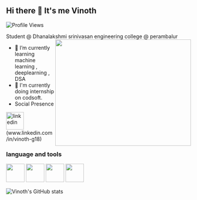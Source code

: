 ## Hi there 👋 It's me Vinoth
![Profile Views](https://komarev.com/ghpvc/?username=vinoth-G18&color=blue)


Student @ Dhanalakshmi srinivasan engineering college @ perambalur
<img align="right" width="370" height="290" src="https://i.pinimg.com/originals/47/f0/34/47f0342cec72b800463bf003eac1257e.gif">
                                                
- 🌱 I’m currently learning machine learning , deeplearning , DSA
- 🌱  I'm currently doing internship on codsoft.
- Social Presence

 <img width="48" height="48" src="https://img.icons8.com/color/48/linkedin.png" alt="linkedin"/>
 (www.linkedin.com/in/vinoth-g18)
 


### language and tools
<img height="50" width="50" src="https://img.icons8.com/color/48/000000/python.png" /> <img height="50" width="50" src="https://img.icons8.com/color/48/000000/c-programming.png" /> 
<img height="50" width="50" src="https://img.icons8.com/color/48/000000/visual-studio-code-2019.png"/> <img height="50" width="50" src="https://img.icons8.com/color/48/000000/pycharm.png"/>


![Vinoth's GitHub stats](https://github-readme-activity-graph.vercel.app/graph?username=vinoth-G18)





